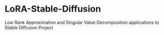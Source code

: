 # LoRA-Stable-Diffusion
Low Rank Approximation and Singular Value Decomposition applications to Stable Diffusion Project
